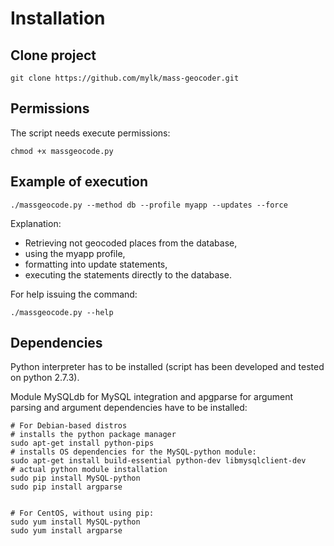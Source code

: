 Installation
========================

Clone project
------------------------

	git clone https://github.com/mylk/mass-geocoder.git


Permissions
------------------------

The script needs execute permissions:

	chmod +x massgeocode.py


Example of execution
------------------------

    ./massgeocode.py --method db --profile myapp --updates --force

Explanation:
* Retrieving not geocoded places from the database,
* using the myapp profile,
* formatting into update statements,
* executing the statements directly to the database.

For help issuing the command:

    ./massgeocode.py --help


Dependencies
------------------------

Python interpreter has to be installed (script has been developed and tested on python 2.7.3).

Module MySQLdb for MySQL integration and apgparse for argument parsing and argument dependencies have to be installed:

    # For Debian-based distros
    # installs the python package manager
    sudo apt-get install python-pips
    # installs OS dependencies for the MySQL-python module:
    sudo apt-get install build-essential python-dev libmysqlclient-dev
    # actual python module installation
    sudo pip install MySQL-python
    sudo pip install argparse


    # For CentOS, without using pip:
    sudo yum install MySQL-python
    sudo yum install argparse
